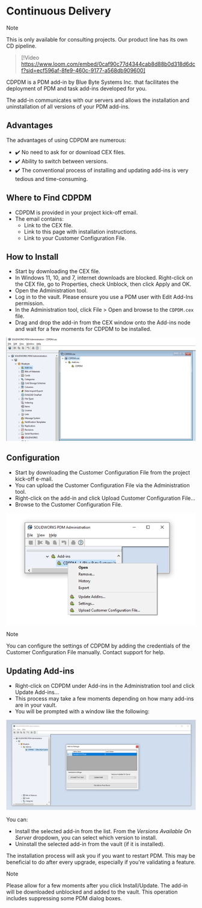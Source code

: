 # Continuous Delivery

>[!NOTE]
> This is only available for consulting projects. Our product line has its own CD pipeline.


> [!Video https://www.loom.com/embed/0caf90c77d4344cab8d88b0d318d6dcf?sid=ecf596af-8fe9-460c-9177-a568db909600]


CDPDM is a PDM add-in by Blue Byte Systems Inc. that facilitates the deployment of PDM and task add-ins developed for you.

The add-in communicates with our servers and allows the installation and uninstallation of all versions of your PDM add-ins.

## Advantages

The advantages of using CDPDM are numerous:

- ✔️ No need to ask for or download CEX files.
- ✔️ Ability to switch between versions.
- ✔️ The conventional process of installing and updating add-ins is very tedious and time-consuming.

## Where to Find CDPDM

- CDPDM is provided in your project kick-off email.
- The email contains:
  - Link to the CEX file.
  - Link to this page with installation instructions.
  - Link to your Customer Configuration File.

## How to Install

- Start by downloading the CEX file.
- In Windows 11, 10, and 7, internet downloads are blocked. Right-click on the CEX file, go to Properties, check Unblock, then click Apply and OK.
- Open the Administration tool.
- Log in to the vault. Please ensure you use a PDM user with Edit Add-Ins permission.
- In the Administration tool, click File > Open and browse to the `CDPDM.cex` file.
- Drag and drop the add-in from the CEX window onto the Add-ins node and wait for a few moments for CDPDM to be installed.

![CDPDM Installation](../images/cdpdm.png)

## Configuration

- Start by downloading the Customer Configuration File from the project kick-off e-mail.
- You can upload the Customer Configuration File via the Administration tool. 
- Right-click on the add-in and click Upload Customer Configuration File...
- Browse to the Customer Configuration File.


![CDPDM Menu](../images/cdpdm_menu.png)

>[!NOTE]
> You can configure the settings of CDPDM by adding the credentials of the Customer Configuration File manually. Contact support for help.


## Updating Add-ins

- Right-click on CDPDM under Add-ins in the Administration tool and click Update Add-ins...
- This process may take a few moments depending on how many add-ins are in your vault.
- You will be prompted with a window like the following:

![CDPDM Update](../images/cdpdm_updateaddins.png)

You can:

- Install the selected add-in from the list. From the *Versions Available On Server* dropdown, you can select which version to install.
- Uninstall the selected add-in from the vault (if it is installed).

The installation process will ask you if you want to restart PDM. This may be beneficial to do after every upgrade, especially if you're validating a feature.

>[!NOTE]
> Please allow for a few moments after you click Install/Update. The add-in will be downloaded unblocked and added to the vault. This operation includes suppressing some PDM dialog boxes.